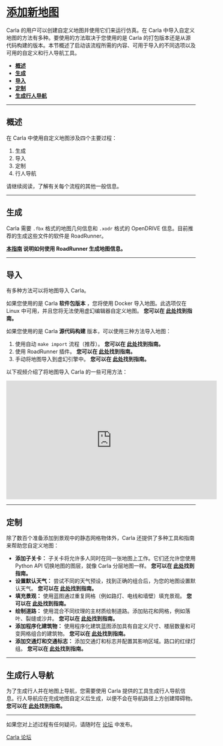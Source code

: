 # [添加新地图](https://carla.readthedocs.io/en/latest/tuto_M_custom_map_overview/)

Carla 的用户可以创建自定义地图并使用它们来运行仿真。在 Carla 中导入自定义地图的方法有多种。要使用的方法取决于您使用的是 Carla 的打包版本还是从源代码构建的版本。本节概述了启动该流程所需的内容、可用于导入的不同选项以及可用的自定义和行人导航工具。

- [__概述__](#overview)
- [__生成__](#generation)
- [__导入__](#importation)
- [__定制__](#customization)
- [__生成行人导航__](#generate-pedestrian-navigation)

---

## 概述 <span id="overview"></span>

在 Carla 中使用自定义地图涉及四个主要过程：

1. 生成
2. 导入
3. 定制
4. 行人导航

请继续阅读，了解有关每个流程的其他一般信息。

---

## 生成 <span id="generation"></span>

Carla 需要 `.fbx` 格式的地图几何信息和 `.xodr` 格式的 OpenDRIVE 信息。目前推荐的生成这些文件的软件是 RoadRunner。

__[本指南](tuto_M_generate_map.md) 说明如何使用 RoadRunner 生成地图信息。__

---

## 导入 <span id="importation"></span>

有多种方法可以将地图导入 Carla。 

如果您使用的是 Carla __软件包版本__ ，您将使用 Docker 导入地图。此选项仅在 Linux 中可用，并且您将无法使用虚幻编辑器自定义地图。 __您可以在 [此处](tuto_M_add_map_package.md)找到指南。__

如果您使用的是 Carla __源代码构建__ 版本，可以使用三种方法导入地图：

1. 使用自动 `make import` 流程（推荐）。  __您可以在 [此处](tuto_M_add_map_source.md)找到指南。__
2. 使用 RoadRunner 插件。 __您可以在 [此处](tuto_M_add_map_alternative.md#roadrunner-plugin-import)找到指南。__
3. 手动将地图导入到虚幻引擎中。 __您可以在 [此处](tuto_M_add_map_alternative.md#manual-import)找到指南。__

以下视频介绍了将地图导入 Carla 的一些可用方法：

<iframe width="560" height="315" src="https://www.youtube.com/embed/mHiUUZ4xC9o" frameborder="0" allow="accelerometer; autoplay; clipboard-write; encrypted-media; gyroscope; picture-in-picture" allowfullscreen></iframe>

<br>

---

## 定制 <span id="customization"></span>

除了数百个准备添加到景观中的静态网格物体外，Carla 还提供了多种工具和指南来帮助您自定义地图：

- __添加子关卡：__ 子关卡将允许多人同时在同一张地图上工作。它们还允许您使用 Python API 切换地图的图层，就像 Carla 分层地图一样。 __您可以在 [此处](tuto_M_custom_layers.md)找到指南。__
- __设置默认天气：__ 尝试不同的天气预设，找到正确的组合后，为您的地图设置默认天气。 __您可以在 [此处](tuto_M_custom_weather_landscape.md#weather-customization)找到指南。__
- __填充景观：__ 使用蓝图通过重复网格（例如路灯、电线和墙壁）填充景观。 __您可以在 [此处](tuto_M_custom_weather_landscape.md#add-serial-meshes)找到指南。__
- __绘制道路：__ 使用混合不同纹理的主材质绘制道路。添加贴花和网格，例如落叶、裂缝或沙井。 __您可以在 [此处](tuto_M_custom_road_painter.md)找到指南。__
- __添加程序化建筑物：__ 使用程序化建筑蓝图添加具有自定义尺寸、楼层数量和可变网格组合的建筑物。  __您可以在 [此处](tuto_M_custom_buildings.md)找到指南。__
- __添加交通灯和交通标志：__ 添加交通灯和标志并配置其影响区域。路口的红绿灯组。 __您可以在 [此处](tuto_M_custom_add_tl.md)找到指南。__

---

## 生成行人导航 <span id="generate-pedestrian-navigation"></span>

为了生成行人并在地图上导航，您需要使用 Carla 提供的工具生成行人导航信息。行人导航应在完成地图自定义后生成，以便不会在导航路径上方创建障碍物。 __您可以在 [此处](tuto_M_generate_pedestrian_navigation.md)找到指南。__

---

如果您对上述过程有任何疑问，请随时在 [论坛](https://github.com/carla-simulator/carla/discussions) 中发布。

<div class="build-buttons">
<p>
<a href="https://github.com/carla-simulator/carla/discussions" target="_blank" class="btn btn-neutral" title="Go to the CARLA forum">
Carla 论坛</a>
</p>
</div>